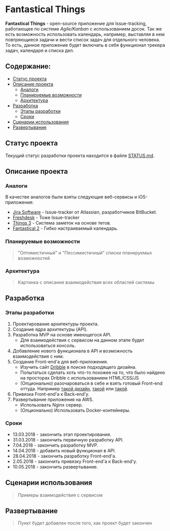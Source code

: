 # Fantastical Things


**Fantastical Things** - open-source приложение для Issue-tracking, 
работающее по системе _Agile/Kanban_ с использованием досок. 
Так же есть возможность использовать календарь, например, выставляя в 
нем повтряющиеся задачи и вести список задач для отдельного человека.
То есть, данное приложение будет включать в себя функционал трекера задач,
календаря и списка дел.

## Содержание:
* [Статус проекта](#Статус-проекта)
* [Описание проекта](#Описание-проекта)
    + [Аналоги](#Статус-проекта)
    + [Планируемые возможности](#Планируемые-возможности)
    + [Архитектура](#Архитектура)
* [Разработка](#Разработка)
    + [Этапы разработки](#Этапы-разработки)
    + [Сроки](#Сроки)
* [Сценарии использования](#Сценарии-использования)
* [Развертывание](#Развертывание)


## Статус проекта
Текущий статус разработки проекта находится в файле 
[STATUS.md](/STATUS.md).



## Описание проекта

### Аналоги
В качестве аналогов были взяты следующие веб-сервисы и iOS-приложения:

* [Jira Software](https://www.atlassian.com/software/jira) - Issue-tracker 
от Atlassian, разработчиков BitBucket. 
* [Freshdesk](https://freshdesk.com/) - Тоже Issue-tracker
* [Things 3](https://itunes.apple.com/us/app/things-3/id904237743?mt=8) - 
Система заметок на основе тегов.
* [Fantastical 2](https://itunes.apple.com/us/app/fantastical-2-for-iphone/id718043190?mt=8) - 
Гибко настраиваемый календарь.


### Планируемые возможности
> "Оптимистичный" и "Пессимистичный" списки планируемых
возможностей


### Архитектура
> Картинка с описание взаимодействия всех областей системы



## Разработка

### Этапы разработки
1. Проектирование архитектуры проекта. 
2. Создание ядра архитектуры (API).
3. Разработка MVP на основе имеющегося API.
    * Для взаимодействия с сервисом на данном этапе будет использоваться консоль.
4. Добавление нового функционала в API и возможность взаимодействия с ним.
5. Создание Front-end'а для веб-приложения.
    * Изучить сайт [Dribble](https://dribbble.com/) в поиске подходящего
    дизайна.
    * Попытаться сделать хоть что-то похожее на то, что было найдено на
    просторах Dribble c использованием HTML/CSS/JS
    * (Опционально) разочароваться в себе и взять готовый Front-end
    оттуда. Например [такой дизайн](https://dribbble.com/shots/3571833-Task-board-design-for-web), 
    [такой](https://dribbble.com/shots/2298058-Task-Board) или 
    [такой](https://dribbble.com/shots/2192403-Stand-Up).
6. Привязка Front-end'a к Back-end'у.
7. Развертывание приложения на AWS.
    * Использовать Nginx сервер.
    * (Опционально) Использовать Docker-контейнеры.

### Сроки
* 13.03.2018 - закончить этап проектирования.
* 31.03.2018 - закончить первичную разработку API.
* 7.04.2018 - закончить разработку MVP.
* 14.04.2018 - добавить новый функционал в API.
* 28.04.2018 - закончить разработку Front-end'а.
* 2.05.2018 - закончить привязку Front-end'a к Back-end'у.
* 10.05.2018 - закончить развертывание.


## Сценарии использования
> Примеры взаимодействия с сервисом


## Развертывание
> Пункт будет добавлен после того, как проект будет закончен